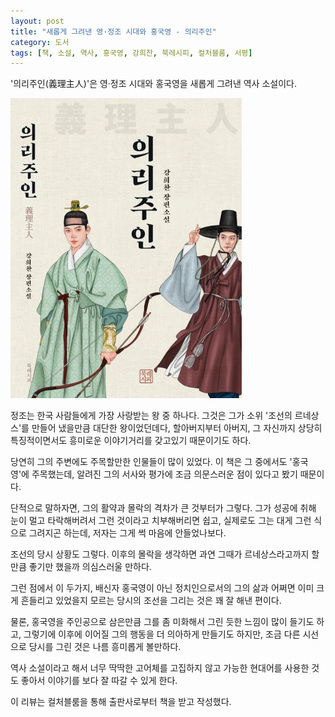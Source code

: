```yaml
---
layout: post
title: "새롭게 그려낸 영·정조 시대와 홍국영 - 의리주인"
category: 도서
tags: [책, 소설, 역사, 홍국영, 강희찬, 북레시피, 컬처블룸, 서평]
---
```


'의리주인(義理主人)'은
영·정조 시대와 홍국영을 새롭게 그려낸 역사 소설이다.

![표지](/images/king-maker-hong-book-h480.jpg)

정조는 한국 사람들에게 가장 사랑받는 왕 중 하나다.
그것은 그가 소위 '조선의 르네상스'를 만들어 냈을만큼 대단한 왕이었던데다,
할아버지부터 아버지, 그 자신까지 상당히 특징적이면서도 흥미로운 이야기거리를 갖고있기 때문이기도 하다.

당연히 그의 주변에도 주목할만한 인물들이 많이 있었다.
이 책은 그 중에서도 '홍국영'에 주목했는데,
알려진 그의 서사와 평가에 조금 의문스러운 점이 있다고 봤기 때문이다.

단적으로 말하자면, 그의 활약과 몰락의 격차가 큰 것부터가 그렇다.
그가 성공에 취해 눈이 멀고 타락해버려서 그런 것이라고 치부해버리면 쉽고,
실제로도 그는 대게 그런 식으로 그려지곤 하는데,
저자는 그게 썩 마음에 안들었나보다.

조선의 당시 상황도 그렇다.
이후의 몰락을 생각하면 과연 그때가 르네상스라고까지 할만큼 좋기만 했을까 의심스러울 만하다.

그런 점에서 이 두가지,
배신자 홍국영이 아닌 정치인으로서의 그의 삶과
어쩌면 이미 크게 흔들리고 있었을지 모르는 당시의 조선을 그리는 것은 꽤 잘 해낸 편이다.

물론, 홍국영을 주인공으로 삼은만큼 그를 좀 미화해서 그린 듯한 느낌이 많이 들기도 하고,
그렇기에 이후에 이어질 그의 행동을 더 의아하게 만들기도 하지만,
조금 다른 시선으로 당시를 그린 것은 나름 흥미롭게 볼만하다.

역사 소설이라고 해서 너무 딱딱한 고어체를 고집하지 않고
가능한 현대어를 사용한 것도 좋아서
이야기를 보다 잘 따갈 수 있게 한다.



<div class="im im-info">
이 리뷰는 컬처블룸을 통해 출판사로부터 책을 받고 작성했다.
</div>
